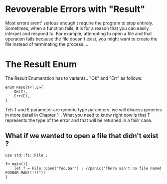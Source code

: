 Revoverable Errors with "Result"
==================================================
Most errors arent' serious enough t require the program to stop entirely.
Sometimes, when a function fails, it is for a reason that you can
easily interpet and respond to.  For example, attempting to open a file and that
operation fails because the file doesn't exist, you might want to create the file
instead of terminating the process....


The Result Enum
=====================================
The Result Enumeration has to variants..
"Ok" and "Err" as follows:


	enum Result<T,E>{
	    Ok(T),
	    Err(E),
	}





Teh T and E parameter are generic type paramters: we will disucss generics in
more detail in Chapter 1-.  What you need to know right now is that
T represents the type of the error and that will be returned in a faiilr  case.



What if we wanted to open a file that didn't exist ?
------------------------------------------------------------

	use std::fs::File ;

	fn main(){
		let f = File::open("foo.bar") ; //panic("There ain't no file named FOOBAR MAN!!!!!")!
	}





